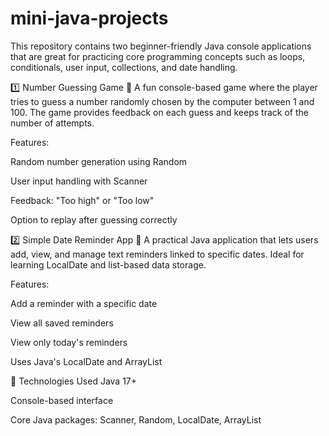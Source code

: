 # mini-java-projects

This repository contains two beginner-friendly Java console applications that are great for practicing core programming concepts such as loops, conditionals, user input, collections, and date handling.

1️⃣ Number Guessing Game 🎯
A fun console-based game where the player tries to guess a number randomly chosen by the computer between 1 and 100. The game provides feedback on each guess and keeps track of the number of attempts.

Features:

Random number generation using Random

User input handling with Scanner

Feedback: "Too high" or "Too low"

Option to replay after guessing correctly

2️⃣ Simple Date Reminder App 📅
A practical Java application that lets users add, view, and manage text reminders linked to specific dates. Ideal for learning LocalDate and list-based data storage.

Features:

Add a reminder with a specific date

View all saved reminders

View only today's reminders

Uses Java's LocalDate and ArrayList

🧰 Technologies Used
Java 17+

Console-based interface

Core Java packages: Scanner, Random, LocalDate, ArrayList

